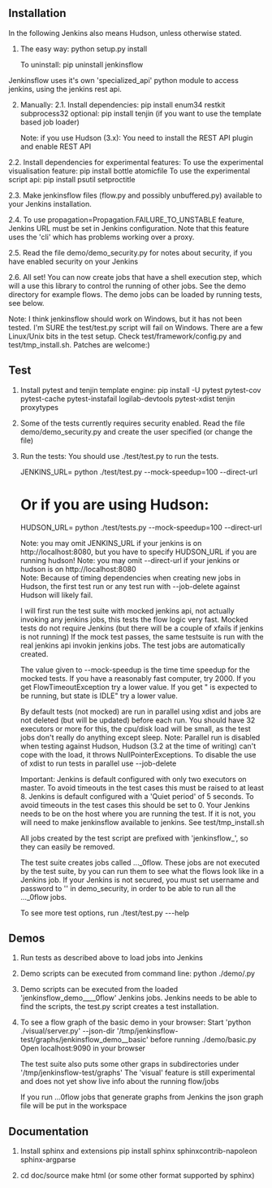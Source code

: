Installation
------------
In the following Jenkins also means Hudson, unless otherwise stated.

1. The easy way:
   python setup.py install

   To uninstall:
   pip uninstall jenkinsflow

Jenkinsflow uses it's own 'specialized_api' python module to access jenkins, using the jenkins rest api.

2. Manually:
2.1. Install dependencies:
   pip install enum34 restkit subprocess32
   optional: pip install tenjin (if you want to use the template based job loader)

   Note: if you use Hudson (3.x): You need to install the REST API plugin and enable REST API

2.2. Install dependencies for experimental features:
   To use the experimental visualisation feature:
     pip install bottle atomicfile
   To use the experimental script api:
     pip install psutil setproctitle

2.3. Make jenkinsflow files (flow.py and possibly unbuffered.py) available to your Jenkins installation.

2.4. To use propagation=Propagation.FAILURE_TO_UNSTABLE feature, Jenkins URL must be set in Jenkins configuration.
   Note that this feature uses the 'cli' which has problems working over a proxy.

2.5. Read the file demo/demo_security.py for notes about security, if you have enabled security on your Jenkins

2.6. All set! You can now create jobs that have a shell execution step, which will a use this library to control the running of other jobs.
   See the demo directory for example flows. The demo jobs can be loaded by running tests, see below.


Note: I think jenkinsflow should work on Windows, but it has not been tested.
   I'm SURE the test/test.py script will fail on Windows. There are a few Linux/Unix bits in the test setup. Check test/framework/config.py and
   test/tmp_install.sh. Patches are welcome:)


Test
----

1. Install pytest and tenjin template engine:
   pip install -U pytest pytest-cov pytest-cache pytest-instafail logilab-devtools pytest-xdist tenjin proxytypes

2. Some of the tests currently requires security enabled.
   Read the file demo/demo_security.py and create the user specified (or change the file)

3. Run the tests:
   You should use ./test/test.py to run the tests.

   JENKINS_URL=<your Jenkins> python ./test/test.py --mock-speedup=100 --direct-url <non proxied url different from JENKINS_URL>
   # Or if you are using Hudson:
   HUDSON_URL=<your Hudson> python ./test/tests.py --mock-speedup=100  --direct-url <non proxied url different from HUDSON_URL>

   Note: you may omit JENKINS_URL if your jenkins is on http://localhost:8080, but you have to specify HUDSON_URL if you are running hudson!
   Note: you may omit --direct-url if your jenkins or hudson is on http://localhost:8080      
   Note: Because of timing dependencies when creating new jobs in Hudson, the first test run or any test run with --job-delete against Hudson will likely fail.

   I will first run the test suite with mocked jenkins api, not actually invoking any jenkins jobs, this tests the flow logic very fast.
   Mocked tests do not require Jenkins (but there will be a couple of xfails if jenkins is not running)
   If the mock test passes, the same testsuite is run with the real jenkins api invokin jenkins jobs. The test jobs are automatically created.

   The value given to --mock-speedup is the time time speedup for the mocked tests. If you have a reasonably fast computer, try 2000.
   If you get FlowTimeoutException try a lower value.
   If you get "<job> is expected to be running, but state is IDLE" try a lower value.

   By default tests (not mocked) are run in parallel using xdist and jobs are not deleted (but will be updated) before each run.
   You should have 32 executors or more for this, the cpu/disk load will be small, as the test jobs don't really do anything except sleep.
   Note: Parallel run is disabled when testing against Hudson, Hudson (3.2 at the time of writing) can't cope with the load, it throws NullPointerExceptions.
   To disable the use of xdist to run tests in parallel use --job-delete

   Important:
   Jenkins is default configured with only two executors on master. To avoid timeouts in the test cases this must be raised to at least 8.
   Jenkins is default configured with a 'Quiet period' of 5 seconds. To avoid timeouts in the test cases this should be set to 0.
   Your Jenkins needs to be on the host where you are running the test. If it is not, you will need to make jenkinsflow available to jenkins. See
   test/tmp_install.sh

   All jobs created by the test script are prefixed with 'jenkinsflow_', so they can easily be removed.

   The test suite creates jobs called ..._0flow. These jobs are not executed by the test suite, by you can run them to see what the flows look like in a Jenkins job.
   If your Jenkins is not secured, you must set username and password to '' in demo_security,  in order to be able to run all the ..._0flow jobs.

   To see more test options, run ./test/test.py ---help

Demos
----

1. Run tests as described above to load jobs into Jenkins

2. Demo scripts can be executed from command line:
   python ./demo/<demo>.py

3. Demo scripts can be executed from the loaded 'jenkinsflow_demo__<demo-name>__0flow' Jenkins jobs.
   Jenkins needs to be able to find the scripts, the test.py script creates a test installation.

4. To see a flow graph of the basic demo in your browser:
   Start 'python ./visual/server.py' --json-dir '/tmp/jenkinsflow-test/graphs/jenkinsflow_demo__basic' before running ./demo/basic.py
   Open localhost:9090 in your browser

   The test suite also puts some other graps in subdirectories under '/tmp/jenkinsflow-test/graphs'
   The 'visual' feature is still experimental and does not yet show live info about the running flow/jobs

   If you run ...0flow jobs that generate graphs from Jenkins the json graph file will be put in the workspace


Documentation
----

1. Install sphinx and extensions
   pip install sphinx sphinxcontrib-napoleon sphinx-argparse

2. cd doc/source
   make html (or some other format supported by sphinx)
